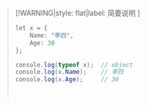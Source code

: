 <br/>

>[!WARNING|style: flat|label: 简要说明 ]
>
>```csharp
>let x = {
>     Name: "李四",
>     Age: 30
>};
>
>console.log(typeof x);  // object
>console.log(x.Name);    // 李四
>console.log(x.Age);     // 30   
>
>
>```
>
>
>
><br/>
